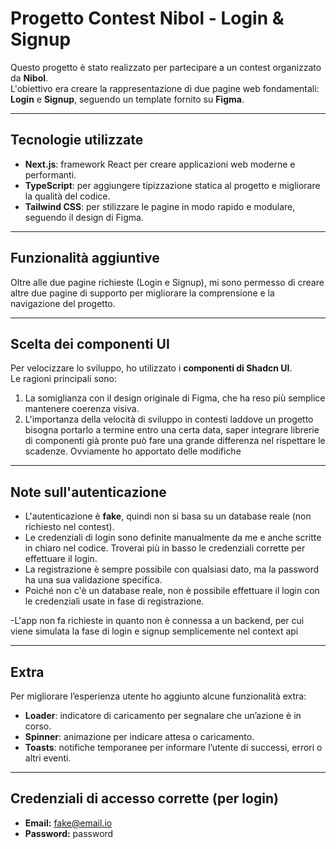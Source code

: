# Progetto Contest Nibol - Login & Signup

Questo progetto è stato realizzato per partecipare a un contest organizzato da **Nibol**.  
L'obiettivo era creare la rappresentazione di due pagine web fondamentali: **Login** e **Signup**, seguendo un template fornito su **Figma**.

---

## Tecnologie utilizzate

- **Next.js**: framework React per creare applicazioni web moderne e performanti.
- **TypeScript**: per aggiungere tipizzazione statica al progetto e migliorare la qualità del codice.
- **Tailwind CSS**: per stilizzare le pagine in modo rapido e modulare, seguendo il design di Figma.

---

## Funzionalità aggiuntive

Oltre alle due pagine richieste (Login e Signup), mi sono permesso di creare altre due pagine di supporto per migliorare la comprensione e la navigazione del progetto.

---

## Scelta dei componenti UI

Per velocizzare lo sviluppo, ho utilizzato i **componenti di Shadcn UI**.  
Le ragioni principali sono:

1. La somiglianza con il design originale di Figma, che ha reso più semplice mantenere coerenza visiva.
2. L'importanza della velocità di sviluppo in contesti laddove un progetto bisogna portarlo a termine entro una certa data, saper integrare librerie di componenti già pronte può fare una grande differenza nel rispettare le scadenze. Ovviamente ho apportato delle modifiche

---

## Note sull'autenticazione

- L'autenticazione è **fake**, quindi non si basa su un database reale (non richiesto nel contest).
- Le credenziali di login sono definite manualmente da me e anche scritte in chiaro nel codice. Troverai più in basso le credenziali corrette per effettuare il login.
- La registrazione è sempre possibile con qualsiasi dato, ma la password ha una sua validazione specifica.
- Poiché non c'è un database reale, non è possibile effettuare il login con le credenziali usate in fase di registrazione.

-L'app non fa richieste in quanto non è connessa a un backend, per cui viene simulata la fase di login e signup semplicemente nel context api

---

## Extra

Per migliorare l’esperienza utente ho aggiunto alcune funzionalità extra:

- **Loader**: indicatore di caricamento per segnalare che un’azione è in corso.
- **Spinner**: animazione per indicare attesa o caricamento.
- **Toasts**: notifiche temporanee per informare l’utente di successi, errori o altri eventi.

---

## Credenziali di accesso corrette (per login)

- **Email:** fake@email.io
- **Password:** password
